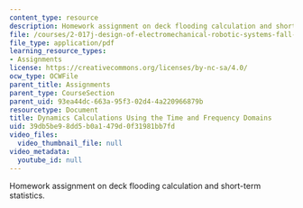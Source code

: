 ```yaml
---
content_type: resource
description: Homework assignment on deck flooding calculation and short-term statistics.
file: /courses/2-017j-design-of-electromechanical-robotic-systems-fall-2009/39db5be98dd5b0a1479d0f31981bb7fd_MIT2_017JF09_p17.pdf
file_type: application/pdf
learning_resource_types:
- Assignments
license: https://creativecommons.org/licenses/by-nc-sa/4.0/
ocw_type: OCWFile
parent_title: Assignments
parent_type: CourseSection
parent_uid: 93ea44dc-663a-95f3-02d4-4a220966879b
resourcetype: Document
title: Dynamics Calculations Using the Time and Frequency Domains
uid: 39db5be9-8dd5-b0a1-479d-0f31981bb7fd
video_files:
  video_thumbnail_file: null
video_metadata:
  youtube_id: null
---
```

Homework assignment on deck flooding calculation and short-term statistics.